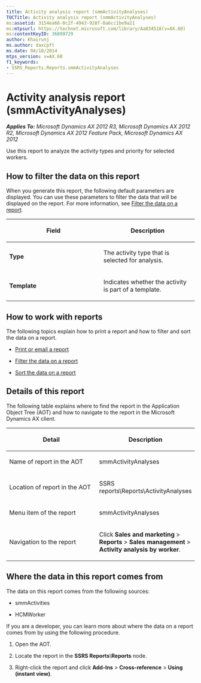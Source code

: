 ```yaml
---
title: Activity analysis report (smmActivityAnalyses)
TOCTitle: Activity analysis report (smmActivityAnalyses)
ms:assetid: 3154ea66-0c2f-4943-928f-0a6cc1be9a21
ms:mtpsurl: https://technet.microsoft.com/library/Aa834518(v=AX.60)
ms:contentKeyID: 36899729
author: Khairunj
ms.author: daxcpft
ms.date: 04/18/2014
mtps_version: v=AX.60
f1_keywords:
- SSRS_Reports.Reports.smmActivityAnalyses
---
```


# Activity analysis report (smmActivityAnalyses) 


_**Applies To:** Microsoft Dynamics AX 2012 R3, Microsoft Dynamics AX 2012 R2, Microsoft Dynamics AX 2012 Feature Pack, Microsoft Dynamics AX 2012_

Use this report to analyze the activity types and priority for selected workers.

## How to filter the data on this report

When you generate this report, the following default parameters are displayed. You can use these parameters to filter the data that will be displayed on the report. For more information, see [Filter the data on a report](filter-the-data-on-a-report.md).

<table>
<colgroup>
<col style="width: 50%" />
<col style="width: 50%" />
</colgroup>
<thead>
<tr class="header">
<th><p>Field</p></th>
<th><p>Description</p></th>
</tr>
</thead>
<tbody>
<tr class="odd">
<td><p><strong>Type</strong></p></td>
<td><p>The activity type that is selected for analysis.</p></td>
</tr>
<tr class="even">
<td><p><strong>Template</strong></p></td>
<td><p>Indicates whether the activity is part of a template.</p></td>
</tr>
</tbody>
</table>


## How to work with reports

The following topics explain how to print a report and how to filter and sort the data on a report.

  - [Print or email a report](print-or-email-a-report.md)

  - [Filter the data on a report](filter-the-data-on-a-report.md)

  - [Sort the data on a report](sort-the-data-on-a-report.md)

## Details of this report

The following table explains where to find the report in the Application Object Tree (AOT) and how to navigate to the report in the Microsoft Dynamics AX client.

<table>
<colgroup>
<col style="width: 50%" />
<col style="width: 50%" />
</colgroup>
<thead>
<tr class="header">
<th><p>Detail</p></th>
<th><p>Description</p></th>
</tr>
</thead>
<tbody>
<tr class="odd">
<td><p>Name of report in the AOT</p></td>
<td><p>smmActivityAnalyses</p></td>
</tr>
<tr class="even">
<td><p>Location of report in the AOT</p></td>
<td><p>SSRS reports\Reports\ActivityAnalyses</p></td>
</tr>
<tr class="odd">
<td><p>Menu item of the report</p></td>
<td><p>smmActivityAnalyses</p></td>
</tr>
<tr class="even">
<td><p>Navigation to the report</p></td>
<td><p>Click <strong>Sales and marketing</strong> &gt; <strong>Reports</strong> &gt; <strong>Sales management</strong> &gt; <strong>Activity analysis by worker</strong>.</p></td>
</tr>
</tbody>
</table>


## Where the data in this report comes from

The data on this report comes from the following sources:

  - smmActivities

  - HCMWorker

If you are a developer, you can learn more about where the data on a report comes from by using the following procedure.

1.  Open the AOT.

2.  Locate the report in the **SSRS Reports**\\**Reports** node.

3.  Right-click the report and click **Add-Ins** \> **Cross-reference** \> **Using (instant view)**.

  


